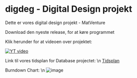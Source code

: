# digdeg - Digital Design projekt

Dette er vores digital design projekt  - MatVenture

Download den nyeste release, for at køre programmet

Klik herunder for at videoen over projektet:

[![YT video](https://img.youtube.com/vi/0UDouZqMwMc/0.jpg)](https://www.youtube.com/watch?v=0UDouZqMwMc)

Link til vores tidsplan for Database projectet: \n
[Tidsplan](https://trello.com/b/lHkY6lqc/databaser)

Burndown Chart: \n
![image](https://user-images.githubusercontent.com/88722233/196042109-0d26e69c-c931-4903-85b1-dcd7de2014bd.png)
